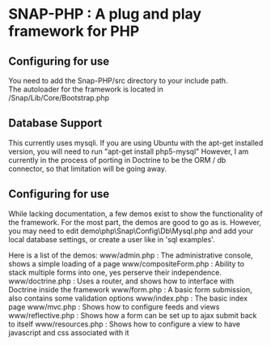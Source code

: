 SNAP-PHP : A plug and play framework for PHP
==================================================

Configuring for use
--------------------------------------

You need to add the Snap-PHP/src directory to your include path.  
The autoloader for the framework is located in /Snap/Lib/Core/Bootstrap.php

Database Support 
--------------------------------------
This currently uses mysqli.  If you are using Ubuntu with the apt-get installed version, you will need to run "apt-get install php5-mysql"
However, I am currently in the process of porting in Doctrine to be the ORM / db connector, so that limitation will be going away.

Configuring for use
--------------------------------------
While lacking documentation, a few demos exist to show the functionality of the framework.  For the most part, the demos are good to go as is.
However, you may need to edit demo\php\Snap\Config\Db\Mysql.php and add your local database settings, or create a user like in 'sql examples'.

Here is a list of the demos:
www/admin.php         : The administrative console, shows a simple loading of a page
www/compositeForm.php : Ability to stack multiple forms into one, yes perserve their independence.
www/doctrine.php      : Uses a router, and shows how to interface with Doctrine inside the framework
www/form.php          : A basic form submission, also contains some validation options
www/index.php         : The basic index page
www/mvc.php           : Shows how to configure feeds and views
www/reflective.php    : Shows how a form can be set up to ajax submit back to itself
www/resources.php     : Shows how to configure a view to have javascript and css associated with it

